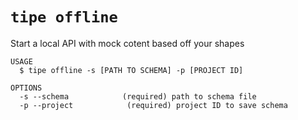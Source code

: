 # `tipe offline`

Start a local API with mock cotent based off your shapes

```
USAGE
  $ tipe offline -s [PATH TO SCHEMA] -p [PROJECT ID]

OPTIONS
  -s --schema            (required) path to schema file
  -p --project            (required) project ID to save schema
```
